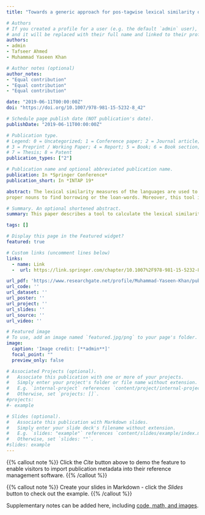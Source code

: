 ```yaml
---
title: "Towards a generic approach for pos-tagwise lexical similarity of languages"

# Authors
# If you created a profile for a user (e.g. the default `admin` user), write the username (folder name) here 
# and it will be replaced with their full name and linked to their profile.
authors:
- admin
- Tafseer Ahmed
- Muhammad Yaseen Khan

# Author notes (optional)
author_notes:
- "Equal contribution"
- "Equal contribution"
- "Equal contribution"

date: "2019-06-11T00:00:00Z"
doi: "https://doi.org/10.1007/978-981-15-5232-8_42"

# Schedule page publish date (NOT publication's date).
publishDate: "2019-06-11T00:00:00Z"

# Publication type.
# Legend: 0 = Uncategorized; 1 = Conference paper; 2 = Journal article;
# 3 = Preprint / Working Paper; 4 = Report; 5 = Book; 6 = Book section;
# 7 = Thesis; 8 = Patent
publication_types: ["2"]

# Publication name and optional abbreviated publication name.
publication: In *Springer Conference*
publication_short: In *INTAP 19*

abstract: The lexical similarity measures of the languages are used to find genetic affinity among them—as the languages come closer in language tree, chances increase to have more cognates in common. In this regard, this paper describes a tool to calculate the lexical similarity between pairs of languages. We used the words present in Universal Dependency (UD) corpora to find lexical similarities of the words. Since, many of languages in the UD corpora share the same scheme of part of speech (PoS) tag-set; we got the lists of words, corresponding to standard set of PoS tags. The tool can compare words of particular PoS tags for two different languages. Hence, we can calculate lexical similarity not only for the whole language but also for the specific PoS or a subset of PoS. Further, a user can compare function-words to find genetic affinity, nouns, and
proper nouns to find borrowing or the loan-words. Moreover, this tool is more flexible than using either all of the words or a list (e.g., Swadesh list).

# Summary. An optional shortened abstract.
summary: This paper describes a tool to calculate the lexical similarity between pairs of languages. We used the words present in Universal Dependency (UD) corpora to find lexical similarities of the words.

tags: []

# Display this page in the Featured widget?
featured: true

# Custom links (uncomment lines below)
links:
  - name: Link
  -  url: https://link.springer.com/chapter/10.1007%2F978-981-15-5232-8_42

url_pdf: 'https://www.researchgate.net/profile/Muhammad-Yaseen-Khan/publication/335600557_Towards_a_Generic_Approach_for_PoS_Tag-wise_Lexical_Similarity_of_Languages/links/5dc27074299bf1a47b191617/Towards-a-Generic-Approach-for-PoS-Tag-wise-Lexical-Similarity-of-Languages.pdf'
url_code: ''
url_dataset: ''
url_poster: ''
url_project: ''
url_slides: ''
url_source: ''
url_video: ''

# Featured image
# To use, add an image named `featured.jpg/png` to your page's folder. 
image:
  caption: 'Image credit: [**admin**]'
  focal_point: ""
  preview_only: false

# Associated Projects (optional).
#   Associate this publication with one or more of your projects.
#   Simply enter your project's folder or file name without extension.
#   E.g. `internal-project` references `content/project/internal-project/index.md`.
#   Otherwise, set `projects: []`.
#projects:
#- example

# Slides (optional).
#   Associate this publication with Markdown slides.
#   Simply enter your slide deck's filename without extension.
#   E.g. `slides: "example"` references `content/slides/example/index.md`.
#   Otherwise, set `slides: ""`.
#slides: example
---
```


{{% callout note %}}
Click the *Cite* button above to demo the feature to enable visitors to import publication metadata into their reference management software.
{{% /callout %}}

{{% callout note %}}
Create your slides in Markdown - click the *Slides* button to check out the example.
{{% /callout %}}

Supplementary notes can be added here, including [code, math, and images](https://wowchemy.com/docs/writing-markdown-latex/).
